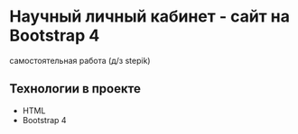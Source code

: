 # Научный личный кабинет - сайт на Bootstrap 4
 самостоятельная работа (д/з stepik)
 
 ## Технологии в проекте
 - HTML
 - Bootstrap 4
